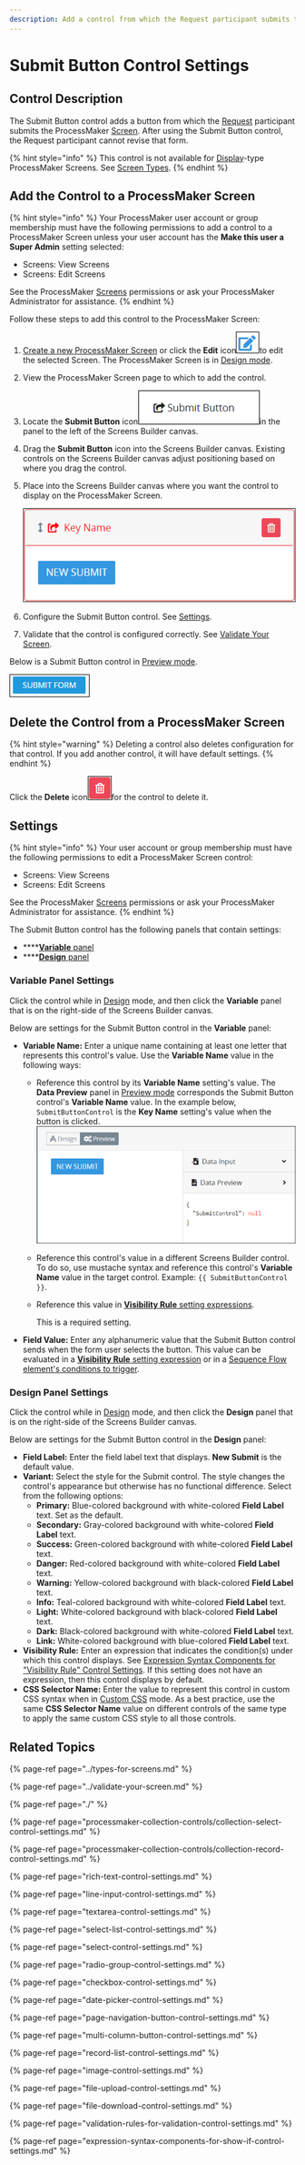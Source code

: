 ```yaml
---
description: Add a control from which the Request participant submits the form.
---
```


# Submit Button Control Settings

## Control Description

The Submit Button control adds a button from which the [Request](../../../../using-processmaker/requests/what-is-a-request.md) participant submits the ProcessMaker [Screen](../../what-is-a-form.md). After using the Submit Button control, the Request participant cannot revise that form.

{% hint style="info" %}
This control is not available for [Display](../types-for-screens.md#display)-type ProcessMaker Screens. See [Screen Types](../types-for-screens.md).
{% endhint %}

## Add the Control to a ProcessMaker Screen <a id="add-the-control-to-a-processmaker-screen"></a>

{% hint style="info" %}
Your ProcessMaker user account or group membership must have the following permissions to add a control to a ProcessMaker Screen unless your user account has the **Make this user a Super Admin** setting selected:

* Screens: View Screens
* Screens: Edit Screens

See the ProcessMaker [Screens](../../../../processmaker-administration/permission-descriptions-for-users-and-groups.md#screens) permissions or ask your ProcessMaker Administrator for assistance.
{% endhint %}

Follow these steps to add this control to the ProcessMaker Screen:

1. [Create a new ProcessMaker Screen](../../manage-forms/create-a-new-form.md) or click the **Edit** icon![](../../../../.gitbook/assets/edit-icon.png)to edit the selected Screen. The ProcessMaker Screen is in [Design mode](../screens-builder-modes.md#editor-mode).
2. View the ProcessMaker Screen page to which to add the control.
3. Locate the **Submit Button** icon![](../../../../.gitbook/assets/submit-button-control-screens-builder-processes.png)in the panel to the left of the Screens Builder canvas.
4. Drag the **Submit Button** icon into the Screens Builder canvas. Existing controls on the Screens Builder canvas adjust positioning based on where you drag the control.
5. Place into the Screens Builder canvas where you want the control to display on the ProcessMaker Screen.  

   ![](../../../../.gitbook/assets/submit-button-control-placed-screens-builder-processes.png)

6. Configure the Submit Button control. See [Settings](submit-button-control-settings.md#inspector-settings).
7. Validate that the control is configured correctly. See [Validate Your Screen](../validate-your-screen.md#validate-a-processmaker-screen).

Below is a Submit Button control in [Preview mode](../screens-builder-modes.md#preview-mode).

![Submit Button control in Preview mode using the &quot;Primary&quot; Variant option](../../../../.gitbook/assets/submit-button-control-preview-screens-builder-processes.png)

## Delete the Control from a ProcessMaker Screen

{% hint style="warning" %}
Deleting a control also deletes configuration for that control. If you add another control, it will have default settings.
{% endhint %}

Click the **Delete** icon![](../../../../.gitbook/assets/delete-screen-control-screens-builder-processes.png)for the control to delete it.

## Settings <a id="inspector-settings"></a>

{% hint style="info" %}
Your user account or group membership must have the following permissions to edit a ProcessMaker Screen control:

* Screens: View Screens
* Screens: Edit Screens

See the ProcessMaker [Screens](../../../../processmaker-administration/permission-descriptions-for-users-and-groups.md#screens) permissions or ask your ProcessMaker Administrator for assistance.
{% endhint %}

The Submit Button control has the following panels that contain settings:

* \*\*\*\*[**Variable** panel](submit-button-control-settings.md#variable-panel-settings)
* \*\*\*\*[**Design** panel](submit-button-control-settings.md#design-panel-settings)

### Variable Panel Settings

Click the control while in [Design](../screens-builder-modes.md#design-mode) mode, and then click the **Variable** panel that is on the right-side of the Screens Builder canvas.

Below are settings for the Submit Button control in the **Variable** panel:

* **Variable Name:** Enter a unique name containing at least one letter that represents this control's value. Use the **Variable Name** value in the following ways:
  * Reference this control by its **Variable Name** setting's value. The **Data Preview** panel in [Preview mode](../screens-builder-modes.md#preview-mode) corresponds the Submit Button control's **Variable Name** value. In the example below, `SubmitButtonControl` is the **Key Name** setting's value when the button is clicked. ![](../../../../.gitbook/assets/submit-preview-screens-builder-processes.png) 
  * Reference this control's value in a different Screens Builder control. To do so, use mustache syntax and reference this control's **Variable Name** value in the target control. Example: `{{ SubmitButtonControl }}`.
  * Reference this value in [**Visibility Rule** setting expressions](expression-syntax-components-for-show-if-control-settings.md).

    This is a required setting.
* **Field Value:** Enter any alphanumeric value that the Submit Button control sends when the form user selects the button. This value can be evaluated in a [**Visibility Rule** setting expression](expression-syntax-components-for-show-if-control-settings.md) or in a [Sequence Flow element's conditions to trigger](../../../process-design/model-your-process/the-quick-toolbar.md#configure-an-outgoing-sequence-flow-element-from-an-exclusive-gateway-or-inclusive-gateway-element).

### Design Panel Settings

Click the control while in [Design](../screens-builder-modes.md#design-mode) mode, and then click the **Design** panel that is on the right-side of the Screens Builder canvas.

Below are settings for the Submit Button control in the **Design** panel:

* **Field Label:** Enter the field label text that displays. **New Submit** is the default value.
* **Variant:** Select the style for the Submit control. The style changes the control's appearance but otherwise has no functional difference. Select from the following options:
  * **Primary:** Blue-colored background with white-colored **Field Label** text. Set as the default.
  * **Secondary:** Gray-colored background with white-colored **Field Label** text.
  * **Success:** Green-colored background with white-colored **Field Label** text.
  * **Danger:** Red-colored background with white-colored **Field Label** text.
  * **Warning:** Yellow-colored background with black-colored **Field Label** text.
  * **Info:** Teal-colored background with white-colored **Field Label** text.
  * **Light:** White-colored background with black-colored **Field Label** text.
  * **Dark:** Black-colored background with white-colored **Field Label** text.
  * **Link:** White-colored background with blue-colored **Field Label** text.
* **Visibility Rule:** Enter an expression that indicates the condition\(s\) under which this control displays. See [Expression Syntax Components for "Visibility Rule" Control Settings](expression-syntax-components-for-show-if-control-settings.md#expression-syntax-components-for-show-if-control-settings). If this setting does not have an expression, then this control displays by default.
* **CSS Selector Name:** Enter the value to represent this control in custom CSS syntax when in [Custom CSS](../add-custom-css-to-a-screen.md#add-custom-css-to-a-processmaker-screen) mode. As a best practice, use the same **CSS Selector Name** value on different controls of the same type to apply the same custom CSS style to all those controls.

## Related Topics <a id="related-topics"></a>

{% page-ref page="../types-for-screens.md" %}

{% page-ref page="../validate-your-screen.md" %}

{% page-ref page="./" %}

{% page-ref page="processmaker-collection-controls/collection-select-control-settings.md" %}

{% page-ref page="processmaker-collection-controls/collection-record-control-settings.md" %}

{% page-ref page="rich-text-control-settings.md" %}

{% page-ref page="line-input-control-settings.md" %}

{% page-ref page="textarea-control-settings.md" %}

{% page-ref page="select-list-control-settings.md" %}

{% page-ref page="select-control-settings.md" %}

{% page-ref page="radio-group-control-settings.md" %}

{% page-ref page="checkbox-control-settings.md" %}

{% page-ref page="date-picker-control-settings.md" %}

{% page-ref page="page-navigation-button-control-settings.md" %}

{% page-ref page="multi-column-button-control-settings.md" %}

{% page-ref page="record-list-control-settings.md" %}

{% page-ref page="image-control-settings.md" %}

{% page-ref page="file-upload-control-settings.md" %}

{% page-ref page="file-download-control-settings.md" %}

{% page-ref page="validation-rules-for-validation-control-settings.md" %}

{% page-ref page="expression-syntax-components-for-show-if-control-settings.md" %}

